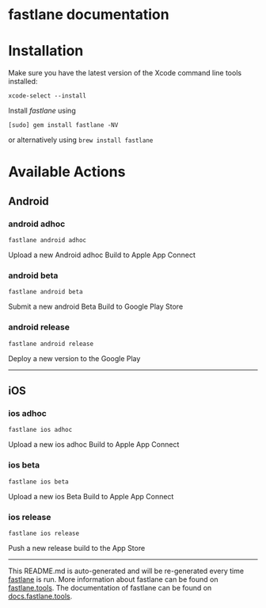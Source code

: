 fastlane documentation
================
# Installation

Make sure you have the latest version of the Xcode command line tools installed:

```
xcode-select --install
```

Install _fastlane_ using
```
[sudo] gem install fastlane -NV
```
or alternatively using `brew install fastlane`

# Available Actions
## Android
### android adhoc
```
fastlane android adhoc
```
Upload a new Android adhoc Build to Apple App Connect
### android beta
```
fastlane android beta
```
Submit a new android Beta Build to Google Play Store
### android release
```
fastlane android release
```
Deploy a new version to the Google Play

----

## iOS
### ios adhoc
```
fastlane ios adhoc
```
Upload a new ios adhoc Build to Apple App Connect
### ios beta
```
fastlane ios beta
```
Upload a new ios Beta Build to Apple App Connect
### ios release
```
fastlane ios release
```
Push a new release build to the App Store

----

This README.md is auto-generated and will be re-generated every time [fastlane](https://fastlane.tools) is run.
More information about fastlane can be found on [fastlane.tools](https://fastlane.tools).
The documentation of fastlane can be found on [docs.fastlane.tools](https://docs.fastlane.tools).
